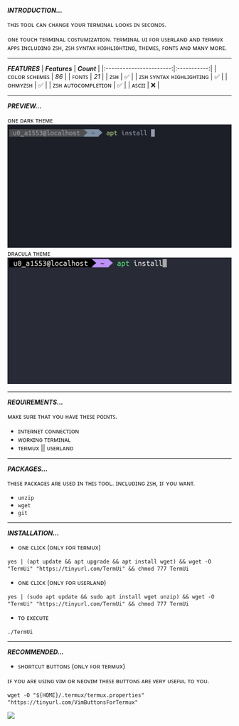 **_INTRODUCTION..._**

ᴛʜɪꜱ ᴛᴏᴏʟ ᴄᴀɴ ᴄʜᴀɴɢᴇ ʏᴏᴜʀ ᴛᴇʀᴍɪɴᴀʟ ʟᴏᴏᴋꜱ ɪɴ ꜱᴇᴄᴏɴᴅꜱ.

ᴏɴᴇ ᴛᴏᴜᴄʜ ᴛᴇʀᴍɪɴᴀʟ ᴄᴏꜱᴛᴜᴍɪᴢᴀᴛɪᴏɴ. ᴛᴇʀᴍɪɴᴀʟ ᴜɪ ꜰᴏʀ ᴜꜱᴇʀʟᴀɴᴅ ᴀɴᴅ ᴛᴇʀᴍᴜx ᴀᴘᴘꜱ ɪɴᴄʟᴜᴅɪɴɢ ᴢꜱʜ, ᴢꜱʜ ꜱʏɴᴛᴀx ʜɪɢʜʟɪɢʜᴛɪɴɢ, ᴛʜᴇᴍᴇꜱ, ꜰᴏɴᴛꜱ ᴀɴᴅ ᴍᴀɴʏ ᴍᴏʀᴇ.

<hr>

**_FEATURES_**
|      **_Features_**     | **_Count_** |
|:-----------------------:|:-----------:|
|      ᴄᴏʟᴏʀ ꜱᴄʜᴇᴍᴇꜱ      |     _86_    |
|          ꜰᴏɴᴛꜱ          |     _21_    |
|           ᴢꜱʜ           |      ✅      |
| ᴢꜱʜ ꜱʏɴᴛᴀx ʜɪɢʜʟɪɢʜᴛɪɴɢ |      ✅      |
|         ᴏʜᴍʏᴢꜱʜ         |      ✅      |
|    ᴢꜱʜ ᴀᴜᴛᴏᴄᴏᴍᴘʟᴇᴛɪᴏɴ   |      ✅      |
|          ᴀꜱᴄɪɪ          |      ❌      |

<hr>

**_PREVIEW..._**

ᴏɴᴇ ᴅᴀʀᴋ ᴛʜᴇᴍᴇ
<img src="https://github.com/OurCodeBase/TermUi/blob/b4fa921762fce845198d606b32f34c0485ed53d7/screenshot.jpg">
ᴅʀᴀᴄᴜʟᴀ ᴛʜᴇᴍᴇ
<img src="https://github.com/OurCodeBase/TermUi/blob/98a80dca346c43e863f6665b65d59b1e3b076dd8/screenshot2.jpg">

<hr>

**_REQUIREMENTS..._**

ᴍᴀᴋᴇ ꜱᴜʀᴇ ᴛʜᴀᴛ ʏᴏᴜ ʜᴀᴠᴇ ᴛʜᴇꜱᴇ ᴘᴏɪɴᴛꜱ.
* ɪɴᴛᴇʀɴᴇᴛ ᴄᴏɴɴᴇᴄᴛɪᴏɴ
* ᴡᴏʀᴋɪɴɢ ᴛᴇʀᴍɪɴᴀʟ
* ᴛᴇʀᴍᴜx || ᴜꜱᴇʀʟᴀɴᴅ

<hr>

**_PACKAGES..._**

ᴛʜᴇꜱᴇ ᴘᴀᴄᴋᴀɢᴇꜱ ᴀʀᴇ ᴜꜱᴇᴅ ɪɴ ᴛʜɪꜱ ᴛᴏᴏʟ. ɪɴᴄʟᴜᴅɪɴɢ ᴢꜱʜ, ɪꜰ ʏᴏᴜ ᴡᴀɴᴛ.
* `𝚞𝚗𝚣𝚒𝚙`
* `𝚠𝚐𝚎𝚝`
* `𝚐𝚒𝚝`

<hr>

**_INSTALLATION..._**

* ᴏɴᴇ ᴄʟɪᴄᴋ (ᴏɴʟʏ ꜰᴏʀ ᴛᴇʀᴍᴜx)
```shell
yes | (apt update && apt upgrade && apt install wget) && wget -O "TermUi" "https://tinyurl.com/TermUi" && chmod 777 TermUi
```

* ᴏɴᴇ ᴄʟɪᴄᴋ (ᴏɴʟʏ ꜰᴏʀ ᴜꜱᴇʀʟᴀɴᴅ)
```shell
yes | (sudo apt update && sudo apt install wget unzip) && wget -O "TermUi" "https://tinyurl.com/TermUi" && chmod 777 TermUi
```

* ᴛᴏ ᴇxᴇᴄᴜᴛᴇ
```shell
./TermUi
```

<hr>

**_RECOMMENDED..._**
* ꜱʜᴏʀᴛᴄᴜᴛ ʙᴜᴛᴛᴏɴꜱ (ᴏɴʟʏ ꜰᴏʀ ᴛᴇʀᴍᴜx)

ɪꜰ ʏᴏᴜ ᴀʀᴇ ᴜꜱɪɴɢ ᴠɪᴍ ᴏʀ ɴᴇᴏᴠɪᴍ ᴛʜᴇꜱᴇ ʙᴜᴛᴛᴏɴꜱ ᴀʀᴇ ᴠᴇʀʏ ᴜꜱᴇꜰᴜʟ ᴛᴏ ʏᴏᴜ.
```shell
wget -O "${HOME}/.termux/termux.properties" "https://tinyurl.com/VimButtonsForTermux"
```
<img src=https://github.com/OurCodeBase/vim-bootstrap/blob/da34adb04dec35ade0162e5078be60d5f944a056/buttons.jpg>
